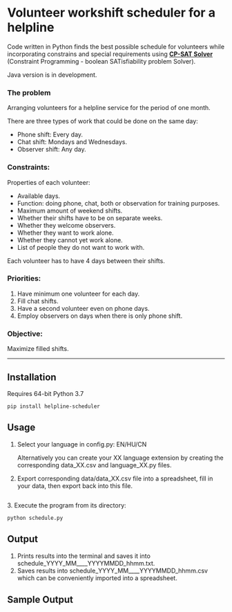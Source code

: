 # Volunteer workshift scheduler for a helpline
Code written in Python finds the best possible schedule for volunteers while incorporating constrains and special requirements using **[CP-SAT Solver](https://developers.google.com/optimization/cp/cp_solver)** (Constraint Programming - boolean SATisfiability problem Solver).

Java version is in development.

### The problem
Arranging volunteers for a helpline service for the period of one month.

There are three types of work that could be done on the same day:
- Phone shift: Every day.
- Chat shift: Mondays and Wednesdays.
- Observer shift: Any day.

### Constraints:
Properties of each volunteer:
- Available days.
- Function: doing phone, chat, both or observation for training purposes.
- Maximum amount of weekend shifts.
- Whether their shifts have to be on separate weeks.
- Whether they welcome observers.
- Whether they want to work alone.
- Whether they cannot yet work alone.
- List of people they do not want to work with.

Each volunteer has to have 4 days between their shifts.

### Priorities:
1. Have minimum one volunteer for each day.
2. Fill chat shifts.
3. Have a second volunteer even on phone days.
4. Employ observers on days when there is only phone shift.

### Objective:
 Maximize filled shifts.

<hr>

## Installation

Requires 64-bit Python 3.7

<code>pip install helpline-scheduler</code>

## Usage
1. Select your language in config.py: EN/HU/CN

   Alternatively you can create your XX language extension by creating the corresponding data_XX.csv and language_XX.py files.
2. Export corresponding data/data_XX.csv file into a spreadsheet, fill in your data, then export back into this file.
<p><img src="https://imreszakal.com/github/volunteer-scheduler/00.PNG" alt="" title="" /></p>
3. Execute the program from its directory:

<code>python schedule.py</code>

## Output

1. Prints results into the terminal and saves it into schedule_YYYY_MM____YYYYMMDD_hhmm.txt.
2. Saves results into schedule_YYYY_MM____YYYYMMDD_hhmm.csv which can be conveniently imported into a spreadsheet.


## Sample Output

<p><img src="https://imreszakal.com/github/volunteer-scheduler/01.PNG" alt="" title="" />
<img src="https://imreszakal.com/github/volunteer-scheduler/02.PNG" alt="" title="" />
<img src="https://imreszakal.com/github/volunteer-scheduler/03.PNG" alt="" title="" />
<img src="https://imreszakal.com/github/volunteer-scheduler/04.PNG" alt="" title="" /></p>
